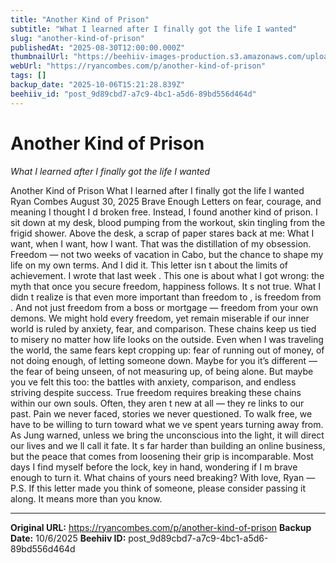 ```yaml
---
title: "Another Kind of Prison"
subtitle: "What I learned after I finally got the life I wanted"
slug: "another-kind-of-prison"
publishedAt: "2025-08-30T12:00:00.000Z"
thumbnailUrl: "https://beehiiv-images-production.s3.amazonaws.com/uploads/asset/file/648d9c6a-da8b-45f4-988d-11020ad621ea/Another_Kind_of_Prison_1.png?t=1755794621"
webUrl: "https://ryancombes.com/p/another-kind-of-prison"
tags: []
backup_date: "2025-10-06T15:21:28.839Z"
beehiiv_id: "post_9d89cbd7-a7c9-4bc1-a5d6-89bd556d464d"
---
```


# Another Kind of Prison

*What I learned after I finally got the life I wanted*



Another Kind of Prison What I learned after I finally got the life I wanted Ryan Combes August 30, 2025 Brave Enough Letters on fear, courage, and meaning I thought I d broken free. Instead, I found another kind of prison. I sit down at my desk, blood pumping from the workout, skin tingling from the frigid shower. Above the desk, a scrap of paper stares back at me: What I want, when I want, how I want. That was the distillation of my obsession. Freedom — not two weeks of vacation in Cabo, but the chance to shape my life on my own terms. And I did it. This letter isn t about the limits of achievement. I wrote that last week . This one is about what I got wrong: the myth that once you secure freedom, happiness follows. It s not true. What I didn t realize is that even more important than freedom to , is freedom from . And not just freedom from a boss or mortgage — freedom from your own demons. We might hold every freedom, yet remain miserable if our inner world is ruled by anxiety, fear, and comparison. These chains keep us tied to misery no matter how life looks on the outside. Even when I was traveling the world, the same fears kept cropping up: fear of running out of money, of not doing enough, of letting someone down. Maybe for you it’s different — the fear of being unseen, of not measuring up, of being alone. But maybe you ve felt this too: the battles with anxiety, comparison, and endless striving despite success. True freedom requires breaking these chains within our own souls. Often, they aren t new at all — they re links to our past. Pain we never faced, stories we never questioned. To walk free, we have to be willing to turn toward what we ve spent years turning away from. As Jung warned, unless we bring the unconscious into the light, it will direct our lives and we ll call it fate. It s far harder than building an online business, but the peace that comes from loosening their grip is incomparable. Most days I find myself before the lock, key in hand, wondering if I m brave enough to turn it. What chains of yours need breaking? With love, Ryan — P.S. If this letter made you think of someone, please consider passing it along. It means more than you know.

---

**Original URL:** https://ryancombes.com/p/another-kind-of-prison
**Backup Date:** 10/6/2025
**Beehiiv ID:** post_9d89cbd7-a7c9-4bc1-a5d6-89bd556d464d
